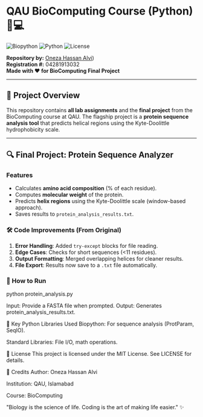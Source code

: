 # QAU BioComputing Course (Python) 🧬💻

![Biopython](https://img.shields.io/badge/Made%20with-Biopython-blue)
![Python](https://img.shields.io/badge/Python-3.8%2B-green)
![License](https://img.shields.io/badge/License-MIT-yellow)

**Repository by:** [Oneza Hassan Alvi](https://github.com/oneza-hassan/QAU-BioCom-Scripts-and-project.git))  
**Registration #:** 04281913032  
**Made with ❤️ for BioComputing Final Project**

---

## 📌 Project Overview
This repository contains **all lab assignments** and the **final project** from the BioComputing course at QAU. The flagship project is a **protein sequence analysis tool** that predicts helical regions using the Kyte-Doolittle hydrophobicity scale.

---

## 🔍 Final Project: Protein Sequence Analyzer
### **Features**
- Calculates **amino acid composition** (% of each residue).
- Computes **molecular weight** of the protein.
- Predicts **helix regions** using the Kyte-Doolittle scale (window-based approach).
- Saves results to `protein_analysis_results.txt`.

### 🛠️ Code Improvements (From Original)
1. **Error Handling**: Added `try-except` blocks for file reading.
2. **Edge Cases**: Checks for short sequences (<11 residues).
3. **Output Formatting**: Merged overlapping helices for cleaner results.
4. **File Export**: Results now save to a `.txt` file automatically.

### 🚀 How to Run

python protein_analysis.py

Input: Provide a FASTA file when prompted.
Output: Generates protein_analysis_results.txt.


🧪 Key Python Libraries Used
Biopython: For sequence analysis (ProtParam, SeqIO).

Standard Libraries: File I/O, math operations.

📜 License
This project is licensed under the MIT License.
See LICENSE for details.

🙏 Credits
Author: Oneza Hassan Alvi

Institution: QAU, Islamabad

Course: BioComputing

"Biology is the science of life. Coding is the art of making life easier." ✨


